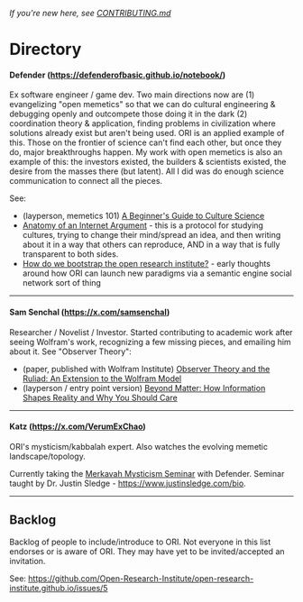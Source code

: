_If you're new here, see [CONTRIBUTING.md](../CONTRIBUTING.md)_

# Directory 

#### **Defender** (https://defenderofbasic.github.io/notebook/)

Ex software engineer / game dev. Two main directions now are (1) evangelizing "open memetics" so that we can do cultural engineering & debugging openly and outcompete those doing it in the dark (2) coordination theory & application, finding problems in civilization where solutions already exist but aren't being used. ORI is an applied example of this. Those on the frontier of science can't find each other, but once they do, major breakthroughs happen. My work with open memetics is also an example of this: the investors existed, the builders & scientists existed, the desire from the masses there (but latent). All I did was do enough science communication to connect all the pieces.

See:

- (layperson, memetics 101) [A Beginner's Guide to Culture Science](defenderofthebasic.substack.com/p/a-beginners-guide-to-culture-science)
- [Anatomy of an Internet Argument](https://defenderofthebasic.substack.com/p/anatomy-of-an-internet-argument) - this is a protocol for studying cultures, trying to change their mind/spread an idea, and then writing about it in a way that others can reproduce, AND in a way that is fully transparent to both sides. 
- [How do we bootstrap the open research institute?](https://defenderofthebasic.substack.com/p/how-do-we-bootstrap-the-open-research) - early thoughts around how ORI can launch new paradigms via a semantic engine social network sort of thing

----

#### **Sam Senchal** (https://x.com/samsenchal)

Researcher / Novelist / Investor. Started contributing to academic work after seeing Wolfram's work, recognizing a few missing pieces, and emailing him about it. See "Observer Theory":

- (paper, published with Wolfram Institute) [Observer Theory and the Ruliad: An Extension to the Wolfram Model](https://wolframinstitute.org/output/observer-theory-and-the-ruliad-an-extension-to-the-wolfram-model)
- (layperson / entry point version) [Beyond Matter: How Information Shapes Reality and Why You Should Care](https://x.com/samsenchal/status/1923395174954066293)

----

#### **Katz** (https://x.com/VerumExChao)

ORI's mysticism/kabbalah expert. Also watches the evolving memetic landscape/topology. 

Currently taking the [Merkavah Mysticism Seminar](https://www.patreon.com/posts/merkavah-seminar-134297201) with Defender. Seminar taught by Dr. Justin Sledge - https://www.justinsledge.com/bio.  

----

## Backlog

Backlog of people to include/introduce to ORI. Not everyone in this list endorses or is aware of ORI. They may have yet to be invited/accepted an invitation.

See: https://github.com/Open-Research-Institute/open-research-institute.github.io/issues/5
